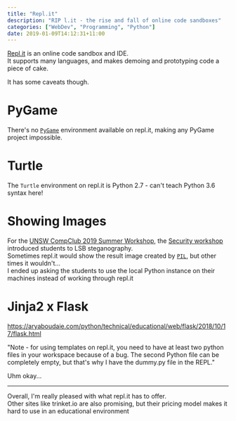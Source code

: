 ```yaml
---
title: "Repl.it"
description: "RIP l.it - the rise and fall of online code sandboxes"
categories: ["WebDev", "Programming", "Python"]
date: 2019-01-09T14:12:31+11:00
---
```


[Repl.it](https://repl.it) is an online code sandbox and IDE.  
It supports many languages, and makes demoing and prototyping code a piece of cake.

It has some caveats though.
# PyGame
There's no [`PyGame`](https://www.pygame.org/) environment available on repl.it, making any PyGame project impossible.

# Turtle
The `Turtle` environment on repl.it is Python 2.7 - can't teach Python 3.6 syntax here!

# Showing Images
For the [UNSW CompClub 2019 Summer Workshop](../unsw-compclub2019summer), the [Security workshop](https://summer2019.compclub.com.au/day5#mentor) introduced students to LSB steganography.  
Sometimes repl.it would show the result image created by [`PIL`](https://python-pillow.org/), but other times it wouldn't...  
I ended up asking the students to use the local Python instance on their machines instead of working through repl.it

# Jinja2 x Flask
https://aryaboudaie.com/python/technical/educational/web/flask/2018/10/17/flask.html  

"Note - for using templates on repl.it, you need to have at least two python files in your workspace because of a bug. The second Python file can be completely empty, but that's why I have the dummy.py file in the REPL."

Uhm okay...

---

Overall, I'm really pleased with what repl.it has to offer.  
Other sites like trinket.io are also promising, but their pricing model makes it hard to use in an educational environment